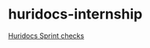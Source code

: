 # huridocs-internship

[Huridocs Sprint checks](https://docs.google.com/presentation/d/1Z3yEX089ZXV7zErbe3Co2eUu0yMtWSZYpjQkKUr5hbg/edit#slide=id.p)
